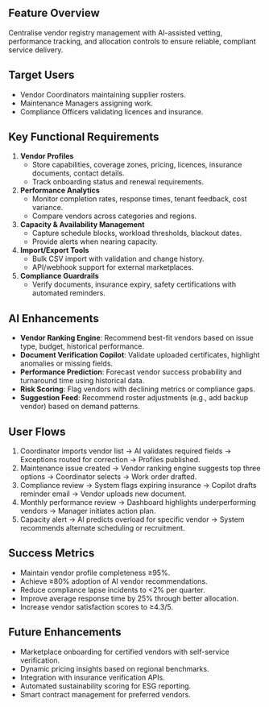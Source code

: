 ## Feature Overview
Centralise vendor registry management with AI-assisted vetting, performance tracking, and allocation controls to ensure reliable, compliant service delivery.

## Target Users
- Vendor Coordinators maintaining supplier rosters.
- Maintenance Managers assigning work.
- Compliance Officers validating licences and insurance.

## Key Functional Requirements
1. **Vendor Profiles**
   - Store capabilities, coverage zones, pricing, licences, insurance documents, contact details.
   - Track onboarding status and renewal requirements.
2. **Performance Analytics**
   - Monitor completion rates, response times, tenant feedback, cost variance.
   - Compare vendors across categories and regions.
3. **Capacity & Availability Management**
   - Capture schedule blocks, workload thresholds, blackout dates.
   - Provide alerts when nearing capacity.
4. **Import/Export Tools**
   - Bulk CSV import with validation and change history.
   - API/webhook support for external marketplaces.
5. **Compliance Guardrails**
   - Verify documents, insurance expiry, safety certifications with automated reminders.

## AI Enhancements
- **Vendor Ranking Engine**: Recommend best-fit vendors based on issue type, budget, historical performance.
- **Document Verification Copilot**: Validate uploaded certificates, highlight anomalies or missing fields.
- **Performance Prediction**: Forecast vendor success probability and turnaround time using historical data.
- **Risk Scoring**: Flag vendors with declining metrics or compliance gaps.
- **Suggestion Feed**: Recommend roster adjustments (e.g., add backup vendor) based on demand patterns.

## User Flows
1. Coordinator imports vendor list → AI validates required fields → Exceptions routed for correction → Profiles published.
2. Maintenance issue created → Vendor ranking engine suggests top three options → Coordinator selects → Work order drafted.
3. Compliance review → System flags expiring insurance → Copilot drafts reminder email → Vendor uploads new document.
4. Monthly performance review → Dashboard highlights underperforming vendors → Manager initiates action plan.
5. Capacity alert → AI predicts overload for specific vendor → System recommends alternate scheduling or recruitment.

## Success Metrics
- Maintain vendor profile completeness ≥95%.
- Achieve ≥80% adoption of AI vendor recommendations.
- Reduce compliance lapse incidents to <2% per quarter.
- Improve average response time by 25% through better allocation.
- Increase vendor satisfaction scores to ≥4.3/5.

## Future Enhancements
- Marketplace onboarding for certified vendors with self-service verification.
- Dynamic pricing insights based on regional benchmarks.
- Integration with insurance verification APIs.
- Automated sustainability scoring for ESG reporting.
- Smart contract management for preferred vendors.

